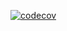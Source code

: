 [![codecov](https://codecov.io/gh/batin/batin.co/branch/master/graph/badge.svg)](https://codecov.io/gh/batin/batin.co)
